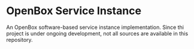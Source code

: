 # OpenBox Service Instance

An OpenBox software-based service instance implementation. Since thi project is under ongoing development, not all sources are available in this repository.
